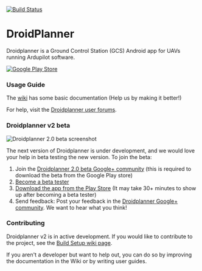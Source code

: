 [![Build Status](https://travis-ci.org/ne0fhyk/droidplanner.svg?branch=feature_travis_ci)](https://travis-ci.org/ne0fhyk/droidplanner)

# DroidPlanner

Droidplanner is a Ground Control Station (GCS) Android app for UAVs running Ardupilot software.

[![Google Play Store](https://developer.android.com/images/brand/en_app_rgb_wo_45.png)](https://play.google.com/store/apps/details?id=com.droidplanner)

### Usage Guide

The [wiki](https://github.com/DroidPlanner/droidplanner/wiki) has some basic documentation (Help us by making it better!)

For help, visit the [Droidplanner user forums](http://ardupilot.com/forum/viewforum.php?f=15).

### Droidplanner v2 beta

![Droidplanner 2.0 beta screenshot](http://api.ning.com/files/jF4-qtz-5QeFbLdQSyDzpe8jLYTd9ymmmGxqecMlK8ANxeKq1PTCk*wjca6GWxCSkCPf4byXhlbnJGVT3b4K259MJAFyycwI/Picture1.png?width=640)

The next version of Droidplanner is under development, and we would love your help in beta testing the new version. To join the beta:
 1. Join the [Droidplanner 2.0 beta Google+ community](https://plus.google.com/u/0/communities/109498440846585781402) (this is required to download the beta from the Google Play store)
 2. [Become a beta tester](https://play.google.com/apps/testing/org.droidplanner)
 3. [Download the app from the Play Store](https://play.google.com/store/apps/details?id=org.droidplanner&ah=5pMIJCcmYCEQRlfvqNQHBzcx3U0) (It may take 30+ minutes to show up after becoming a beta tester)
 4. Send feedback: Post your feedback in the [Droidplanner Google+ community](https://plus.google.com/u/0/communities/109498440846585781402). We want to hear what you think!

### Contributing

Droidplanner v2 is in active development. If you would like to contribute to the project, see the [Build Setup wiki page](https://github.com/DroidPlanner/droidplanner/wiki).

If you aren't a developer but want to help out, you can do so by improving the documentation in the Wiki or by writing user guides.


